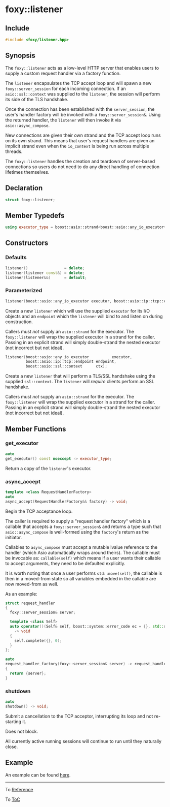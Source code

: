# foxy::listener

## Include

```c++
#include <foxy/listener.hpp>
```

## Synopsis

The `foxy::listener` acts as a low-level HTTP server that enables users to supply a custom request
handler via a factory function.

The `listener` encapsulates the TCP accept loop and will spawn a new `foxy::server_session` for each
incoming connection. If an `asio::ssl::context` was supplied to the `listener`, the session will
perform its side of the TLS handshake.

Once the connection has been established with the `server_session`, the user's handler factory will
be invoked with a `foxy::server_session&`. Using the returned handler, the `listener` will then
invoke it via `asio::async_compose`.

New connections are given their own strand and the TCP accept loop runs on its own strand. This
means that user's request handlers are given an implicit strand even when the `io_context` is being
run across multiple threads.

The `foxy::listener` handles the creation and teardown of server-based connections so users do not
need to do any direct handling of connection lifetimes themselves.

## Declaration

```c++
struct foxy::listener;
```

## Member Typedefs

```c++
using executor_type = boost::asio::strand<boost::asio::any_io_executor>;
```

## Constructors

### Defaults

```c++
listener()                = delete;
listener(listener const&) = delete;
listener(listener&&)      = default;
```

### Parameterized

```c++
listener(boost::asio::any_io_executor executor, boost::asio::ip::tcp::endpoint endpoint);
```

Create a new `listener` which will use the supplied `executor` for its I/O objects and an `endpoint`
which the `listener` will bind to and listen on during construction.

Callers must _not_ supply an `asio::strand` for the executor. The `foxy::listener` will wrap the
supplied executor in a strand for the caller. Passing in an explicit strand will simply
double-strand the nested executor (not incorrect but not ideal).

```c++
listener(boost::asio::any_io_executor          executor,
         boost::asio::ip::tcp::endpoint endpoint,
         boost::asio::ssl::context      ctx);
```

Create a new `listener` that will perform a TLS/SSL handshake using the supplied `ssl::context`. The
`listener` will _require_ clients perform an SSL handshake.

Callers must _not_ supply an `asio::strand` for the executor. The `foxy::listener` will wrap the
supplied executor in a strand for the caller. Passing in an explicit strand will simply
double-strand the nested executor (not incorrect but not ideal).

## Member Functions

### get_executor

```c++
auto
get_executor() const noexcept -> executor_type;
```

Return a copy of the `listener`'s executor.

### async_accept

```c++
template <class RequestHandlerFactory>
auto
async_accept(RequestHandlerFactory&& factory) -> void;
```

Begin the TCP acceptance loop.

The caller is required to supply a "request handler factory" which is a callable that accepts a
`foxy::server_session&` and returns a type such that `asio::async_compose` is well-formed using the
`factory`'s return as the initiator.

Callables to `async_compose` must accept a mutable lvalue reference to the handler (which Asio
automatically wraps around theirs). The callable must be invocable as: `callable(self)` which
means if a user wants their callable to accept arguments, they need to be defaulted explicitly.

It is worth noting that once a user performs `std::move(self)`, the callable is then in a moved-from
state so all variables embedded in the callable are now moved-from as well.

As an example:

```c++
struct request_handler
{
  foxy::server_session& server;

  template <class Self>
  auto operator()(Self& self, boost::system::error_code ec = {}, std::size_t bytes_transferred = 0)
    -> void
  {
    self.complete({}, 0);
  }
};

auto
request_handler_factory(foxy::server_session& server) -> request_handler
{
  return {server};
}
```

### shutdown

```c++
auto
shutdown() -> void;
```

Submit a cancellation to the TCP acceptor, interrupting its loop and not re-starting it.

Does not block.

All currently active running sessions will continue to run until they naturally close.

## Example

An example can be found [here](../../examples/listener/main.cpp).

---

To [Reference](../reference.md#Reference)

To [ToC](../index.md#Table-of-Contents)
